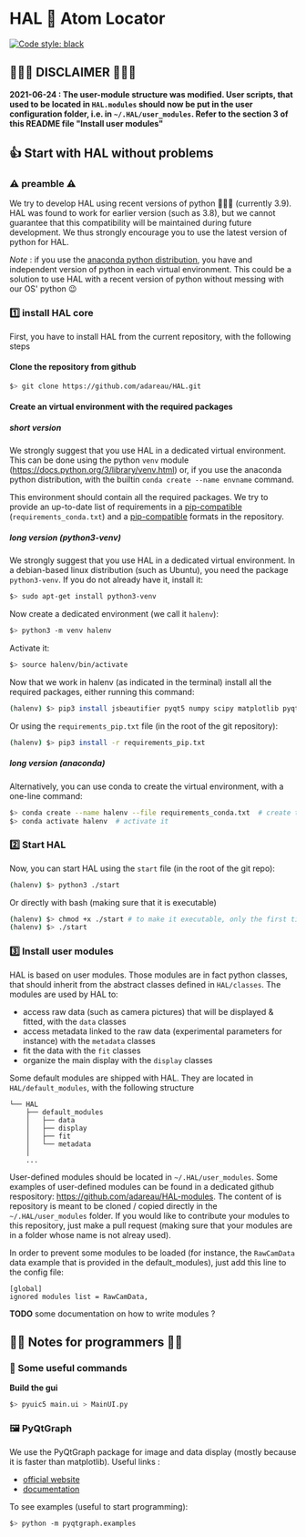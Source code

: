 # HAL 🔴 Atom Locator

[![Code style: black](https://img.shields.io/badge/code%20style-black-000000.svg)](https://github.com/psf/black)

## 🚨🚨🚨 DISCLAIMER 🚨🚨🚨

**2021-06-24 : The user-module structure was modified. User scripts, that used to be located in `HAL.modules` should now be put in the user configuration folder, i.e. in `~/.HAL/user_modules`. Refer to the section 3 of this README file "Install user modules"**


## 👍 Start with HAL without problems

### ⚠️ preamble ⚠️

We try to develop HAL using recent versions of python 🐍🐍🐍 (currently 3.9). HAL was found to work for earlier version (such as 3.8), but we cannot guarantee that this compatibility will be maintained during future development. We thus strongly encourage you to use the latest version of python for HAL.

_Note_ : if you use the [anaconda python distribution](https://www.anaconda.com/), you have and independent version of python in each virtual environment. This could be a solution to use HAL with a recent version of python without messing with our OS' python 😉

### 1️⃣ install HAL core

First, you have to install HAL from the current repository, with the following steps

#### Clone the repository from github

```bash
$> git clone https://github.com/adareau/HAL.git
```

#### Create an virtual environment with the required packages


##### short version

We strongly suggest that you use HAL in a dedicated virtual environment. This can be done using the python `venv` module (https://docs.python.org/3/library/venv.html) or, if you use the anaconda python distribution, with the builtin `conda create --name envname` command.

This environment should contain all the required packages. We try to provide an up-to-date list of requirements in a [pip-compatible](https://github.com/adareau/HAL/blob/testing/requirements_pip.txt) (`requirements_conda.txt`) and a [pip-compatible](https://github.com/adareau/HAL/blob/testing/requirements_conda.txt) formats in the repository.

##### long version (python3-venv)

We strongly suggest that you use HAL in a dedicated virtual environment. In a debian-based linux distribution (such as Ubuntu), you need the package `python3-venv`. If you do not already have it, install it:

```bash
$> sudo apt-get install python3-venv
```

Now create a dedicated environment (we call it `halenv`):

```bash
$> python3 -m venv halenv
```

Activate it:

```bash
$> source halenv/bin/activate
```

Now that we work in halenv (as indicated in the terminal) install all the required packages, either running this command:

```bash
(halenv) $> pip3 install jsbeautifier pyqt5 numpy scipy matplotlib pyqtgraph pyautogui opencv-python-headless h5py
```

Or using the `requirements_pip.txt` file (in the root of the git repository):

```bash
(halenv) $> pip3 install -r requirements_pip.txt
```

##### long version (anaconda)

Alternatively, you can use conda to create the virtual environment, with a one-line command:

```bash
$> conda create --name halenv --file requirements_conda.txt  # create the env
$> conda activate halenv  # activate it
```


###  2️⃣ Start HAL

Now, you can start HAL using the `start` file (in the root of the git repo):

```bash
(halenv) $> python3 ./start
```

Or directly with bash (making sure that it is executable)

```bash
(halenv) $> chmod +x ./start # to make it executable, only the first time
(halenv) $> ./start

```

###  3️⃣ Install user modules

HAL is based on user modules. Those modules are in fact python classes, that should inherit from the abstract classes defined in `HAL/classes`. The modules are used by HAL to:

+ access raw data (such as camera pictures) that will be displayed & fitted, with the `data` classes
+ access metadata linked to the raw data (experimental parameters for instance) with the `metadata` classes
+ fit the data with the `fit` classes
+ organize the main display with the `display` classes

Some default modules are shipped with HAL. They are located in `HAL/default_modules`, with the following structure

```
└── HAL
    ├── default_modules
    │   ├── data
    │   ├── display
    │   ├── fit
    │   └── metadata
    │
    ...
```

User-defined modules should be located in `~/.HAL/user_modules`. Some examples of user-defined modules can be found in a dedicated github respository: https://github.com/adareau/HAL-modules. The content of is repository is meant to be cloned / copied directly in the `~/.HAL/user_modules` folder. If you would like to contribute your modules to this repository, just make a pull request (making sure that your modules are in a folder whose name is not alreay used).

In order to prevent some modules to be loaded (for instance, the `RawCamData` data example that is provided in the default_modules), just add this line to the config file:

```
[global]
ignored modules list = RawCamData,
```


**TODO** some documentation on how to write modules ?

## 👩‍💻 Notes for programmers 👨‍💻

### 📝 Some useful commands

**Build the gui**

```bash
$> pyuic5 main.ui > MainUI.py
```

### 🖼️ PyQtGraph

We use the PyQtGraph package for image and data display (mostly because it is faster than matplotlib). Useful links :

* [official website](http://www.pyqtgraph.org/)
* [documentation](https://pyqtgraph.readthedocs.io/en/latest/)

To see examples (useful to start programming):

```bash
$> python -m pyqtgraph.examples
```



